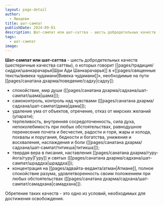 ```yaml
---
layout: page-detail
author:
  - Яшодеви
title: шат-сампат
publishDate: 2024-09-01
description: Шат-сампат или шат-саттва - шесть добродетельных качеств (шестеричные качества саттвы), о которых говорит Шанкарачарья в «Вивека чудамани», необходимые на пути садху
tags:
  - шат-сампат
image:
---
```

**Шат-сампат или шат-саттва** - шесть добродетельных качеств (шестеричные качества саттвы), о которых говорит [[pages/традиция/сиддхи/шанкарачарья|Шри Ади Шанкарачарья]] в «[[pages/священные тексты/вивека чудамани|Вивека чудамани]]», необходимые на пути [[pages/санатана дхарма/поведение/садху|садху]]: 
- спокойствие, мир души ([[pages/санатана дхарма/садхана/шат-сампат/шама|шама]]); 
- самоконтроль, контроль над чувствами ([[pages/санатана дхарма/садхана/шат-сампат/дама|дама]]); 
- удаление ума от объектов, отречение, отказ от мирских желаний (упарати); 
- терпеливость, внутренняя сосредоточенность, сила духа, непоколебимость при любых обстоятельствах, равнодушное перенесение почета и бесчестия, радости и горя, жары и холода, похвалы и поругания, бедности и богатства, унижения и восхваления, наслаждения и боли ([[pages/санатана дхарма/садхана/шат-сампат/титикша|титикша]]); 
- твердая вера в писания, наставления [[pages/санатана дхарма/гуру-йога/гуру|Гуру]] и святых ([[pages/санатана дхарма/садхана/шат-сампат/шраддха|шраддха]]);
- концентрация на [[pages/адвайта-веданта/атман|Атмане]], полное спокойствие разума, удовлетворенность своим положением при любых обстоятельствах ([[pages/санатана дхарма/садхана/шат-сампат/самадхана|самадхана]]). 

Обретение таких качеств - это одно из условий, необходимых для достижения освобождения.

